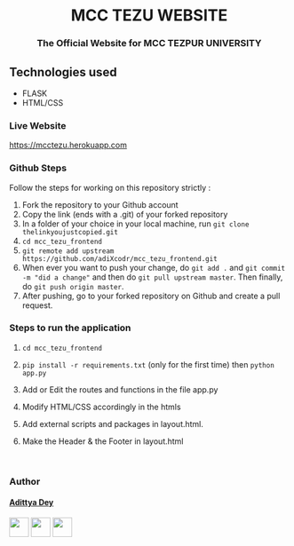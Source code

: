 <h1 align="center" >MCC TEZU WEBSITE</h1>
<h3 align="center">The Official Website for MCC TEZPUR UNIVERSITY</h3>

## Technologies used
* FLASK
* HTML/CSS

### Live Website
https://mcctezu.herokuapp.com


### Github Steps
Follow the steps for working on this repository strictly :
1. Fork the repository to your Github account
2. Copy the link (ends with a .git) of your forked repository
3. In a folder of your choice in your local machine, run `git clone thelinkyoujustcopied.git`
4. `cd mcc_tezu_frontend`
5. `git remote add upstream https://github.com/adiXcodr/mcc_tezu_frontend.git` 
6. When ever you want to push your change, do `git add .` and `git commit -m "did a change"` and then do `git pull upstream master`. Then finally, do `git push origin master`.
7. After pushing, go to your forked repository on Github and create a pull request.



### Steps to run the application

1. `cd mcc_tezu_frontend`
   
2. `pip install -r requirements.txt` (only for the first time) then `python app.py`

3. Add or Edit the routes and functions in the file app.py

4. Modify HTML/CSS accordingly in the htmls

5. Add external scripts and packages in layout.html. 

6. Make the Header & the Footer in layout.html


<br> 

### Author

#### [Adittya Dey](https://github.com/adiXcodr)

[<img src="https://image.flaticon.com/icons/svg/185/185964.svg" width="35" padding="10">](https://www.linkedin.com/in/adittya-dey-3966b916b/)
[<img src="https://image.flaticon.com/icons/svg/185/185981.svg" width="35" padding="10">](https://www.facebook.com/adittya.dey.3)
[<img src="https://image.flaticon.com/icons/svg/185/185985.svg" width="35" padding="10">](https://www.instagram.com/adixdey/)

